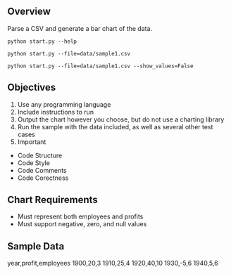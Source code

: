 
## Overview
Parse a CSV and generate a bar chart of the data.


```
python start.py --help
```

```
python start.py --file=data/sample1.csv
```

```
python start.py --file=data/sample1.csv --show_values=False
```




## Objectives

1. Use any programming language
2. Include instructions to run
3. Output the chart however you choose, but do not use a charting library
4. Run the sample with the data included, as well as several other test cases
5. Important
- Code Structure
- Code Style
- Code Comments
- Code Corectness

## Chart Requirements

- Must represent both employees and profits
- Must support negative, zero, and null values

## Sample Data

year,profit,employees
1900,20,3
1910,25,4
1920,40,10
1930,-5,6
1940,5,6

